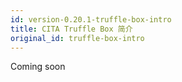 ```yaml
---
id: version-0.20.1-truffle-box-intro
title: CITA Truffle Box 简介
original_id: truffle-box-intro
---
```

Coming soon